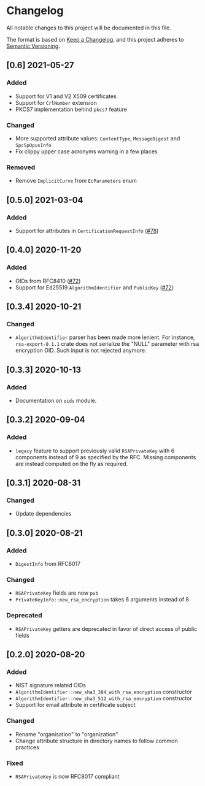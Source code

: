 # Changelog

All notable changes to this project will be documented in this file.

The format is based on [Keep a Changelog](https://keepachangelog.com/en/1.0.0/),
and this project adheres to [Semantic Versioning](https://semver.org/spec/v2.0.0.html).

## [0.6] 2021-05-27

### Added

- Support for V1 and V2 X509 certificates
- Support for `CrlNumber` extension
- PKCS7 implementation behind `pkcs7` feature

### Changed

- More supported attribute values: `ContentType`, `MessageDigest` and `SpcSpOpusInfo`
- Fix clippy upper case acronyms warning in a few places

### Removed

- Remove `ImplicitCurve` from `EcParameters` enum

## [0.5.0] 2021-03-04

### Added

- Support for attributes in `CertificationRequestInfo` ([#78](https://github.com/Devolutions/picky-rs/pull/78))

## [0.4.0] 2020-11-20

### Added

- OIDs from RFC8410 ([#72](https://github.com/Devolutions/picky-rs/pull/72))
- Support for Ed25519 `AlgorithmIdentifier` and `PublicKey` ([#72](https://github.com/Devolutions/picky-rs/pull/72))

## [0.3.4] 2020-10-21

### Changed

- `AlgorithmIdentifier` parser has been made more lenient.
  For instance, `rsa-export-0.1.1` crate does not serialize the "NULL" parameter with rsa encryption OID.
  Such input is not rejected anymore.

## [0.3.3] 2020-10-13

### Added

- Documentation on `oids` module.

## [0.3.2] 2020-09-04

### Added

- `legacy` feature to support previously valid `RSAPrivateKey` with 6 components instead of 9 as specified by the RFC.
  Missing components are instead computed on the fly as required.

## [0.3.1] 2020-08-31

### Changed

- Update dependencies

## [0.3.0] 2020-08-21

### Added

- `DigestInfo` from RFC8017

### Changed

- `RSAPrivateKey` fields are now `pub`
- `PrivateKeyInfo::new_rsa_encryption` takes 6 arguments instead of 8

### Deprecated

- `RSAPrivateKey` getters are deprecated in favor of direct access of public fields

## [0.2.0] 2020-08-20

### Added

- NIST signature related OIDs
- `AlgorithmIdentifier::new_sha3_384_with_rsa_encryption` constructor
- `AlgorithmIdentifier::new_sha3_512_with_rsa_encryption` constructor
- Support for email attribute in certificate subject

### Changed

- Rename "organisation" to "organization"
- Change attribute structure in directory names to follow common practices

### Fixed

- `RSAPrivateKey` is now RFC8017 compliant

